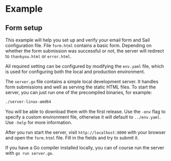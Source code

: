 # Example

## Form setup

This example will help you set up and verify your email form and Sail configuration file.
File `form.html` contains a basic form. Depending on whether the form submission was successful or not, the server will redirect to `thankyou.html` or `error.html`.

All required setting can be configured by modifying the `env.yaml` file, which is used for configuring both the local and production environment.

The `server.go` file contains a simple local development server.
It handles form submissions and well as serving the static HTML files.
To start the server, you can just run one of the precompiled binaries, for example:
```bash
./server-linux-amd64
```
You will be able to download them with the first release.
Use the `-env` flag to specify a custom environment file, otherwise it will default to `../env.yaml`.
Use `-help` for more information.

After you run start the server, visit `http://localhost:8000` with your browser and open the `form.html` file. Fill in the fields and try to submit it. 

If you have a Go compiler installed locally, you can of course run the server with `go run server.go`.




